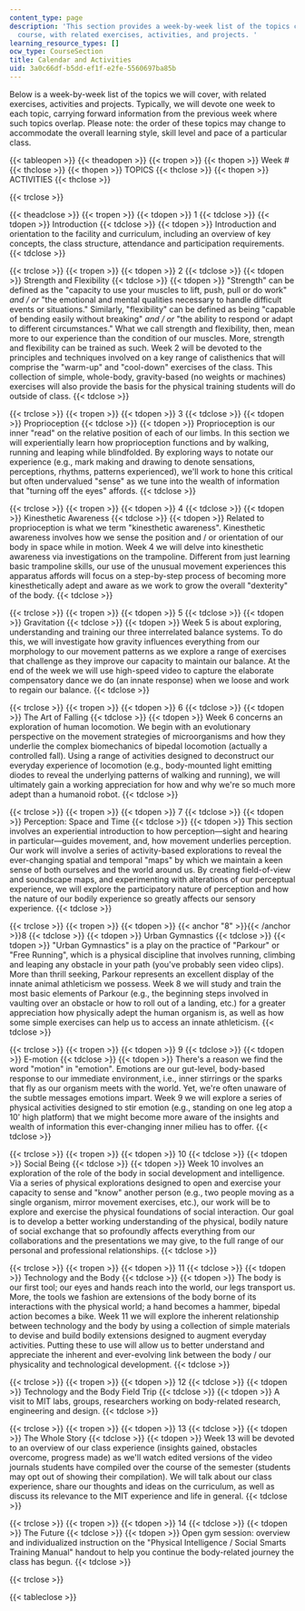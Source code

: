 ```yaml
---
content_type: page
description: 'This section provides a week-by-week list of the topics covered in the
  course, with related exercises, activities, and projects. '
learning_resource_types: []
ocw_type: CourseSection
title: Calendar and Activities
uid: 3a0c66df-b5dd-ef1f-e2fe-5560697ba85b
---
```


Below is a week-by-week list of the topics we will cover, with related exercises, activities and projects. Typically, we will devote one week to each topic, carrying forward information from the previous week where such topics overlap. Please note: the order of these topics may change to accommodate the overall learning style, skill level and pace of a particular class.

{{< tableopen >}}
{{< theadopen >}}
{{< tropen >}}
{{< thopen >}}
Week #
{{< thclose >}}
{{< thopen >}}
TOPICS
{{< thclose >}}
{{< thopen >}}
ACTIVITIES
{{< thclose >}}

{{< trclose >}}

{{< theadclose >}}
{{< tropen >}}
{{< tdopen >}}
1
{{< tdclose >}}
{{< tdopen >}}
Introduction
{{< tdclose >}}
{{< tdopen >}}
Introduction and orientation to the facility and curriculum, including an overview of key concepts, the class structure, attendance and participation requirements.
{{< tdclose >}}

{{< trclose >}}
{{< tropen >}}
{{< tdopen >}}
2
{{< tdclose >}}
{{< tdopen >}}
Strength and Flexibility
{{< tdclose >}}
{{< tdopen >}}
"Strength" can be defined as the "capacity to use your muscles to lift, push, pull or do work" _and / or_ "the emotional and mental qualities necessary to handle difficult events or situations." Similarly, "flexibility" can be defined as being "capable of bending easily without breaking" _and / or_ "the ability to respond or adapt to different circumstances." What we call strength and flexibility, then, mean more to our experience than the condition of our muscles. More, strength and flexibility can be trained as such. Week 2 will be devoted to the principles and techniques involved on a key range of calisthenics that will comprise the "warm-up" and "cool-down" exercises of the class. This collection of simple, whole-body, gravity-based (no weights or machines) exercises will also provide the basis for the physical training students will do outside of class.
{{< tdclose >}}

{{< trclose >}}
{{< tropen >}}
{{< tdopen >}}
3
{{< tdclose >}}
{{< tdopen >}}
Proprioception
{{< tdclose >}}
{{< tdopen >}}
Proprioception is our inner "read" on the relative position of each of our limbs. In this section we will experientially learn how proprioception functions and by walking, running and leaping while blindfolded. By exploring ways to notate our experience (e.g., mark making and drawing to denote sensations, perceptions, rhythms, patterns experienced), we'll work to hone this critical but often undervalued "sense" as we tune into the wealth of information that "turning off the eyes" affords.
{{< tdclose >}}

{{< trclose >}}
{{< tropen >}}
{{< tdopen >}}
4
{{< tdclose >}}
{{< tdopen >}}
Kinesthetic Awareness
{{< tdclose >}}
{{< tdopen >}}
Related to proprioception is what we term "kinesthetic awareness". Kinesthetic awareness involves how we sense the position and / or orientation of our body in space while in motion. Week 4 we will delve into kinesthetic awareness via investigations on the trampoline. Different from just learning basic trampoline skills, our use of the unusual movement experiences this apparatus affords will focus on a step-by-step process of becoming more kinesthetically adept and aware as we work to grow the overall "dexterity" of the body.
{{< tdclose >}}

{{< trclose >}}
{{< tropen >}}
{{< tdopen >}}
5
{{< tdclose >}}
{{< tdopen >}}
Gravitation
{{< tdclose >}}
{{< tdopen >}}
Week 5 is about exploring, understanding and training our three interrelated balance systems. To do this, we will investigate how gravity influences everything from our morphology to our movement patterns as we explore a range of exercises that challenge as they improve our capacity to maintain our balance. At the end of the week we will use high-speed video to capture the elaborate compensatory dance we do (an innate response) when we loose and work to regain our balance.
{{< tdclose >}}

{{< trclose >}}
{{< tropen >}}
{{< tdopen >}}
6
{{< tdclose >}}
{{< tdopen >}}
The Art of Falling
{{< tdclose >}}
{{< tdopen >}}
Week 6 concerns an exploration of human locomotion. We begin with an evolutionary perspective on the movement strategies of microorganisms and how they underlie the complex biomechanics of bipedal locomotion (actually a controlled fall). Using a range of activities designed to deconstruct our everyday experience of locomotion (e.g., body-mounted light emitting diodes to reveal the underlying patterns of walking and running), we will ultimately gain a working appreciation for how and why we're so much more adept than a humanoid robot.
{{< tdclose >}}

{{< trclose >}}
{{< tropen >}}
{{< tdopen >}}
7
{{< tdclose >}}
{{< tdopen >}}
Perception: Space and Time
{{< tdclose >}}
{{< tdopen >}}
This section involves an experiential introduction to how perception—sight and hearing in particular—guides movement, and, how movement underlies perception. Our work will involve a series of activity-based explorations to reveal the ever-changing spatial and temporal "maps" by which we maintain a keen sense of both ourselves and the world around us. By creating field-of-view and soundscape maps, and experimenting with alterations of our perceptual experience, we will explore the participatory nature of perception and how the nature of our bodily experience so greatly affects our sensory experience.
{{< tdclose >}}

{{< trclose >}}
{{< tropen >}}
{{< tdopen >}}
{{< anchor "8" >}}{{< /anchor >}}8
{{< tdclose >}}
{{< tdopen >}}
Urban Gymnastics
{{< tdclose >}}
{{< tdopen >}}
"Urban Gymnastics" is a play on the practice of "Parkour" or "Free Running", which is a physical discipline that involves running, climbing and leaping any obstacle in your path (you've probably seen video clips). More than thrill seeking, Parkour represents an excellent display of the innate animal athleticism we possess. Week 8 we will study and train the most basic elements of Parkour (e.g., the beginning steps involved in vaulting over an obstacle or how to roll out of a landing, etc.) for a greater appreciation how physically adept the human organism is, as well as how some simple exercises can help us to access an innate athleticism.
{{< tdclose >}}

{{< trclose >}}
{{< tropen >}}
{{< tdopen >}}
9
{{< tdclose >}}
{{< tdopen >}}
E-motion
{{< tdclose >}}
{{< tdopen >}}
There's a reason we find the word "motion" in "emotion". Emotions are our gut-level, body-based response to our immediate environment, i.e., inner stirrings or the sparks that fly as our organism meets with the world. Yet, we're often unaware of the subtle messages emotions impart. Week 9 we will explore a series of physical activities designed to stir emotion (e.g., standing on one leg atop a 10' high platform) that we might become more aware of the insights and wealth of information this ever-changing inner milieu has to offer.
{{< tdclose >}}

{{< trclose >}}
{{< tropen >}}
{{< tdopen >}}
10
{{< tdclose >}}
{{< tdopen >}}
Social Being
{{< tdclose >}}
{{< tdopen >}}
Week 10 involves an exploration of the role of the body in social development and intelligence. Via a series of physical explorations designed to open and exercise your capacity to sense and "know" another person (e.g., two people moving as a single organism, mirror movement exercises, etc.), our work will be to explore and exercise the physical foundations of social interaction. Our goal is to develop a better working understanding of the physical, bodily nature of social exchange that so profoundly affects everything from our collaborations and the presentations we may give, to the full range of our personal and professional relationships.
{{< tdclose >}}

{{< trclose >}}
{{< tropen >}}
{{< tdopen >}}
11
{{< tdclose >}}
{{< tdopen >}}
Technology and the Body
{{< tdclose >}}
{{< tdopen >}}
The body is our first tool; our eyes and hands reach into the world, our legs transport us. More, the tools we fashion are extensions of the body borne of its interactions with the physical world; a hand becomes a hammer, bipedal action becomes a bike. Week 11 we will explore the inherent relationship between technology and the body by using a collection of simple materials to devise and build bodily extensions designed to augment everyday activities. Putting these to use will allow us to better understand and appreciate the inherent and ever-evolving link between the body / our physicality and technological development.
{{< tdclose >}}

{{< trclose >}}
{{< tropen >}}
{{< tdopen >}}
12
{{< tdclose >}}
{{< tdopen >}}
Technology and the Body Field Trip
{{< tdclose >}}
{{< tdopen >}}
A visit to MIT labs, groups, researchers working on body-related research, engineering and design.
{{< tdclose >}}

{{< trclose >}}
{{< tropen >}}
{{< tdopen >}}
13
{{< tdclose >}}
{{< tdopen >}}
The Whole Story
{{< tdclose >}}
{{< tdopen >}}
Week 13 will be devoted to an overview of our class experience (insights gained, obstacles overcome, progress made) as we'll watch edited versions of the video journals students have compiled over the course of the semester (students may opt out of showing their compilation). We will talk about our class experience, share our thoughts and ideas on the curriculum, as well as discuss its relevance to the MIT experience and life in general.
{{< tdclose >}}

{{< trclose >}}
{{< tropen >}}
{{< tdopen >}}
14
{{< tdclose >}}
{{< tdopen >}}
The Future
{{< tdclose >}}
{{< tdopen >}}
Open gym session: overview and individualized instruction on the "Physical Intelligence / Social Smarts Training Manual" handout to help you continue the body-related journey the class has begun.
{{< tdclose >}}

{{< trclose >}}

{{< tableclose >}}